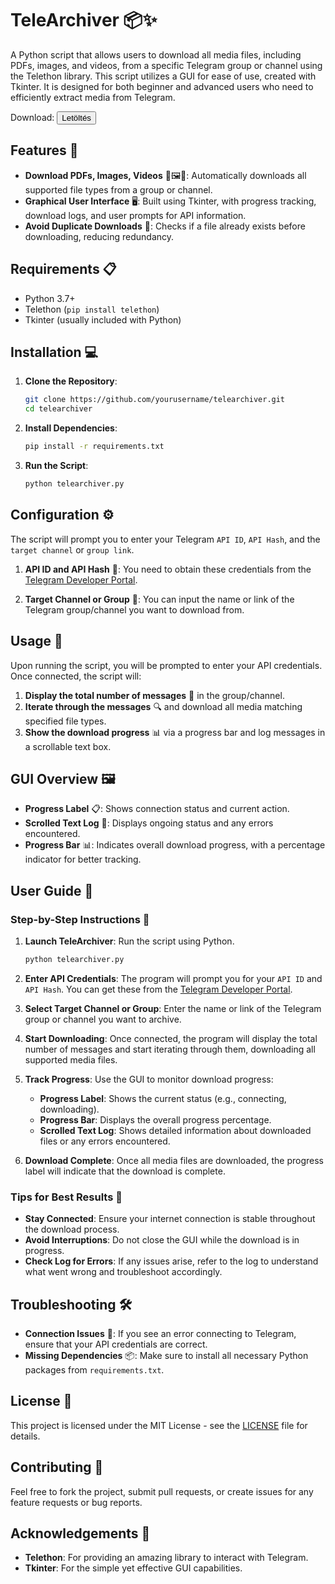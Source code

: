 # TeleArchiver 📦✨

A Python script that allows users to download all media files, including PDFs, images, and videos, from a specific Telegram group or channel using the Telethon library. This script utilizes a GUI for ease of use, created with Tkinter. It is designed for both beginner and advanced users who need to efficiently extract media from Telegram.

Download: <a href="https://github.com/OneNkode/TeleArchiver-/releases/download/V1.0/TelearhiverV1.0.exe" download>
  <button>Letöltés</button>
</a>



## Features 🚀

- **Download PDFs, Images, Videos** 📄🖼️🎥: Automatically downloads all supported file types from a group or channel.
- **Graphical User Interface** 🖥️: Built using Tkinter, with progress tracking, download logs, and user prompts for API information.
- **Avoid Duplicate Downloads** 🔄: Checks if a file already exists before downloading, reducing redundancy.

## Requirements 📋

- Python 3.7+
- Telethon (`pip install telethon`)
- Tkinter (usually included with Python)

## Installation 💻

1. **Clone the Repository**:
   ```bash
   git clone https://github.com/yourusername/telearchiver.git
   cd telearchiver
   ```

2. **Install Dependencies**:
   ```bash
   pip install -r requirements.txt
   ```

3. **Run the Script**:
   ```bash
   python telearchiver.py
   ```

## Configuration ⚙️

The script will prompt you to enter your Telegram `API ID`, `API Hash`, and the `target channel` or `group link`.

1. **API ID and API Hash** 🔑: You need to obtain these credentials from the [Telegram Developer Portal](https://my.telegram.org/apps).

2. **Target Channel or Group** 📢: You can input the name or link of the Telegram group/channel you want to download from.

## Usage 📂

Upon running the script, you will be prompted to enter your API credentials. Once connected, the script will:

1. **Display the total number of messages** 📨 in the group/channel.
2. **Iterate through the messages** 🔍 and download all media matching specified file types.
3. **Show the download progress** 📊 via a progress bar and log messages in a scrollable text box.

## GUI Overview 🖼️

- **Progress Label** 📋: Shows connection status and current action.
- **Scrolled Text Log** 📜: Displays ongoing status and any errors encountered.
- **Progress Bar** 📊: Indicates overall download progress, with a percentage indicator for better tracking.

## User Guide 📖

### Step-by-Step Instructions 📝

1. **Launch TeleArchiver**: Run the script using Python.
   ```bash
   python telearchiver.py
   ```

2. **Enter API Credentials**: The program will prompt you for your `API ID` and `API Hash`. You can get these from the [Telegram Developer Portal](https://my.telegram.org/apps).

3. **Select Target Channel or Group**: Enter the name or link of the Telegram group or channel you want to archive.

4. **Start Downloading**: Once connected, the program will display the total number of messages and start iterating through them, downloading all supported media files.

5. **Track Progress**: Use the GUI to monitor download progress:
   - **Progress Label**: Shows the current status (e.g., connecting, downloading).
   - **Progress Bar**: Displays the overall progress percentage.
   - **Scrolled Text Log**: Shows detailed information about downloaded files or any errors encountered.

6. **Download Complete**: Once all media files are downloaded, the progress label will indicate that the download is complete.

### Tips for Best Results 🌟

- **Stay Connected**: Ensure your internet connection is stable throughout the download process.
- **Avoid Interruptions**: Do not close the GUI while the download is in progress.
- **Check Log for Errors**: If any issues arise, refer to the log to understand what went wrong and troubleshoot accordingly.

## Troubleshooting 🛠️

- **Connection Issues** 🚫: If you see an error connecting to Telegram, ensure that your API credentials are correct.
- **Missing Dependencies** 📦: Make sure to install all necessary Python packages from `requirements.txt`.

## License 📜

This project is licensed under the MIT License - see the [LICENSE](LICENSE) file for details.

## Contributing 🤝

Feel free to fork the project, submit pull requests, or create issues for any feature requests or bug reports.

## Acknowledgements 🙏

- **Telethon**: For providing an amazing library to interact with Telegram.
- **Tkinter**: For the simple yet effective GUI capabilities.

